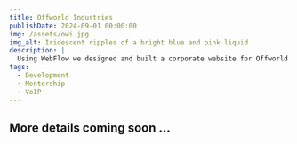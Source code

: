 ```yaml
---
title: Offworld Industries
publishDate: 2024-09-01 00:00:00
img: /assets/owi.jpg
img_alt: Iridescent ripples of a bright blue and pink liquid
description: |
  Using WebFlow we designed and built a corporate website for Offworld Industries games studio
tags:
  - Development
  - Mentorship
  - VoIP
---
```


## More details coming soon ...

